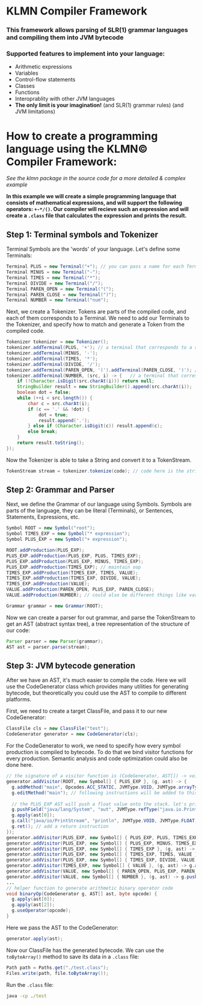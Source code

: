 # KLMN Compiler Framework

### This framework allows parsing of SLR(1) grammar languages and compiling them into JVM bytecode
### Supported features to implement into your language:
* Arithmetic expressions
* Variables
* Control-flow statements
* Classes
* Functions
* Interoprablity with other JVM languages
* **The only limit is your imagination!** (and SLR(1) grammar rules) (and JVM limitations) 
# How to create a programming language using the KLMN© Compiler Framework:
_See the klmn package in the source code for a more detailed & complex example_

**In this example we will create a simple programming language that consists of mathematical expressions, and will support the following operators: `+-*/()`. Our compiler will recieve such an expression and will create a `.class` file that calculates the expression and prints the result.**
## Step 1: Terminal symbols and Tokenizer
Terminal Symbols are the 'words' of your language. Let's define some Terminals:
```java
Terminal PLUS = new Terminal("+"); // you can pass a name for each Terminal, for debugging purposes
Terminal MINUS = new Terminal("-");
Terminal TIMES = new Terminal("*");
Terminal DIVIDE = new Terminal("/");
Terminal PAREN_OPEN = new Terminal("(");
Terminal PAREN_CLOSE = new Terminal(")");
Terminal NUMBER = new Terminal("num");
```
Next, we create a Tokenizer. Tokens are parts of the compiled code, and each of them corresponds to a Terminal.
We need to add our Terminals to the Tokenizer, and specify how to match and generate a Token from the compiled code. 
```java
Tokenizer tokenizer = new Tokenizer();
tokenizer.addTerminal(PLUS, '+'); // a terminal that corresponds to a single character in the string
tokenizer.addTerminal(MINUS, '-');
tokenizer.addTerminal(TIMES, '*');
tokenizer.addTerminal(DIVIDE, '/');
tokenizer.addTerminal(PAREN_OPEN, '(').addTerminal(PAREN_CLOSE, ')'); // can chain call
tokenizer.addTerminal(NUMBER, (src, i) -> {   // a terminal that corresponds to any number in the string
    if (!Character.isDigit(src.charAt(i))) return null;
    StringBuilder result = new StringBuilder().append(src.charAt(i));
    boolean dot = false;
    while (++i < src.length()) {
        char c = src.charAt(i);
        if (c == '.' && !dot) {
            dot = true;
            result.append('.');
        } else if (Character.isDigit(c)) result.append(c);
        else break;
    }
    return result.toString();
});
```
Now the Tokenizer is able to take a String and convert it to a TokenStream.
```java
TokenStream stream = tokenizer.tokenize(code); // code here is the string we want to compile
```
## Step 2: Grammar and Parser
Next, we define the Grammar of our language using Symbols. Symbols are parts of the language, they can be literal (Terminals), or Sentences, Statements, Expressions, etc.
```java
Symbol ROOT = new Symbol("root");
Symbol TIMES_EXP = new Symbol("* expression");
Symbol PLUS_EXP = new Symbol("+ expression");

ROOT.addProduction(PLUS_EXP);
PLUS_EXP.addProduction(PLUS_EXP, PLUS, TIMES_EXP);
PLUS_EXP.addProduction(PLUS_EXP, MINUS, TIMES_EXP);
PLUS_EXP.addProduction(TIMES_EXP); // maintain oop
TIMES_EXP.addProduction(TIMES_EXP, TIMES, VALUE);
TIMES_EXP.addProduction(TIMES_EXP, DIVIDE, VALUE);
TIMES_EXP.addProduction(VALUE);
VALUE.addProduction(PAREN_OPEN, PLUS_EXP, PAREN_CLOSE);
VALUE.addProduction(NUMBER); // could also be different things like variables and function calls in the future

Grammar grammar = new Grammar(ROOT);
```
Now we can create a parser for out grammar, and parse the TokenStream to get an AST (abstract syntax tree), a tree representation of the structure of our code:
```java
Parser parser = new Parser(grammar);
AST ast = parser.parse(stream);
```
## Step 3: JVM bytecode generation
After we have an AST, it's much easier to compile the code. Here we will use the CodeGenerator class which provides many utilities for generating bytecode, but theoretically you could use the AST to compile to different platforms.

First, we need to create a target ClassFile, and pass it to our new CodeGenerator:
```java
ClassFile cls = new ClassFile("test");
CodeGenerator generator = new CodeGenerator(cls);
```
For the CodeGenerator to work, we need to specify how every symbol production is compiled to bytecode. To do that we bind visitor functions for every production.
Semantic analysis and code optimization could also be done here.
```java
// the signature of a visitor function is (CodeGenerator, AST[]) -> void, the AST array correlates to the items of the production.
generator.addVisitor(ROOT, new Symbol[] { PLUS_EXP }, (g, ast) -> {
  g.addMethod("main", Opcodes.ACC_STATIC, JVMType.VOID, JVMType.arrayType(JVMType.refType("java/lang/String"))); // add the main method to the class file for the JVM to run
  g.editMethod("main"); // following instructions will be added to this method
  
  // the PLUS_EXP AST will push a float value onto the stack. let's print it
  g.pushField("java/lang/System", "out", JVMType.refType("java.io.PrintStream"), true);
  g.apply(ast[0]); 
  g.call("java/io/PrintStream", "println", JVMType.VOID, JVMType.FLOAT);
  g.ret(); // add a return instruction
});
generator.addVisitor(PLUS_EXP, new Symbol[] { PLUS_EXP, PLUS, TIMES_EXP }, (g, ast) -> binaryOp(Opcodes.FADD));
generator.addVisitor(PLUS_EXP, new Symbol[] { PLUS_EXP, MINUS, TIMES_EXP }, (g, ast) -> binaryOp(Opcodes.FSUB));
generator.addVisitor(PLUS_EXP, new Symbol[] { TIMES_EXP }, (g, ast) -> g.apply(ast[0]));
generator.addVisitor(PLUS_EXP, new Symbol[] { TIMES_EXP, TIMES, VALUE }, (g, ast) -> binaryOp(Opcodes.FMUL));
generator.addVisitor(PLUS_EXP, new Symbol[] { TIMES_EXP, DIVIDE, VALUE }, (g, ast) -> binaryOp(Opcodes.FDIV));
generator.addVisitor(TIMES_EXP, new Symbol[] { VALUE }, (g, ast) -> g.apply(ast[0]));  // for productions with one child, the generator will do this automatically if a visitor is not present. I put this here for clarity.
generator.addVisitor(VALUE, new Symbol[] { PAREN_OPEN, PLUS_EXP, PAREN_CLOSE }, (g, ast) -> g.apply(ast[1]));
generator.addVisitor(VALUE, new Symbol[] { NUMBER }, (g, ast) -> g.pushFloat(Float.parseFloat(ast[0].getText())));
...
// helper function to generate arithmetic binary operator code
void binaryOp(CodeGenerator g, AST[] ast, byte opcode) {
  g.apply(ast[0]);
  g.apply(ast[2]);
  g.useOperator(opcode);
}
```
Here we pass the AST to the CodeGenerator:
```java
generator.apply(ast);
```
Now our ClassFile has the generated bytecode. We can use the `toByteArray()` method to save its data in a `.class` file:
```java
Path path = Paths.get("./test.class");
Files.write(path, file.toByteArray());
```
Run the `.class` file:
```cmd
java -cp ./test
```
